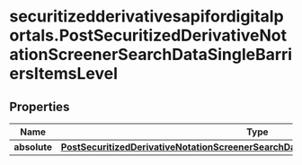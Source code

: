 # securitizedderivativesapifordigitalportals.PostSecuritizedDerivativeNotationScreenerSearchDataSingleBarriersItemsLevel

## Properties

Name | Type | Description | Notes
------------ | ------------- | ------------- | -------------
**absolute** | [**PostSecuritizedDerivativeNotationScreenerSearchDataSingleBarriersItemsLevelAbsolute**](PostSecuritizedDerivativeNotationScreenerSearchDataSingleBarriersItemsLevelAbsolute.md) |  | [optional] 



